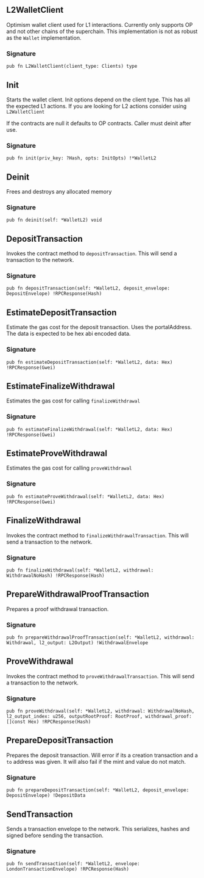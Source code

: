 ## L2WalletClient
Optimism wallet client used for L1 interactions.
Currently only supports OP and not other chains of the superchain.
This implementation is not as robust as the `Wallet` implementation.

### Signature

```zig
pub fn L2WalletClient(client_type: Clients) type
```

## Init
Starts the wallet client. Init options depend on the client type.
This has all the expected L1 actions. If you are looking for L2 actions
consider using `L2WalletClient`

If the contracts are null it defaults to OP contracts.
Caller must deinit after use.

### Signature

```zig
pub fn init(priv_key: ?Hash, opts: InitOpts) !*WalletL2
```

## Deinit
Frees and destroys any allocated memory

### Signature

```zig
pub fn deinit(self: *WalletL2) void
```

## DepositTransaction
Invokes the contract method to `depositTransaction`. This will send
a transaction to the network.

### Signature

```zig
pub fn depositTransaction(self: *WalletL2, deposit_envelope: DepositEnvelope) !RPCResponse(Hash)
```

## EstimateDepositTransaction
Estimate the gas cost for the deposit transaction.
Uses the portalAddress. The data is expected to be hex abi encoded data.

### Signature

```zig
pub fn estimateDepositTransaction(self: *WalletL2, data: Hex) !RPCResponse(Gwei)
```

## EstimateFinalizeWithdrawal
Estimates the gas cost for calling `finalizeWithdrawal`

### Signature

```zig
pub fn estimateFinalizeWithdrawal(self: *WalletL2, data: Hex) !RPCResponse(Gwei)
```

## EstimateProveWithdrawal
Estimates the gas cost for calling `proveWithdrawal`

### Signature

```zig
pub fn estimateProveWithdrawal(self: *WalletL2, data: Hex) !RPCResponse(Gwei)
```

## FinalizeWithdrawal
Invokes the contract method to `finalizeWithdrawalTransaction`. This will send
a transaction to the network.

### Signature

```zig
pub fn finalizeWithdrawal(self: *WalletL2, withdrawal: WithdrawalNoHash) !RPCResponse(Hash)
```

## PrepareWithdrawalProofTransaction
Prepares a proof withdrawal transaction.

### Signature

```zig
pub fn prepareWithdrawalProofTransaction(self: *WalletL2, withdrawal: Withdrawal, l2_output: L2Output) !WithdrawalEnvelope
```

## ProveWithdrawal
Invokes the contract method to `proveWithdrawalTransaction`. This will send
a transaction to the network.

### Signature

```zig
pub fn proveWithdrawal(self: *WalletL2, withdrawal: WithdrawalNoHash, l2_output_index: u256, outputRootProof: RootProof, withdrawal_proof: []const Hex) !RPCResponse(Hash)
```

## PrepareDepositTransaction
Prepares the deposit transaction. Will error if its a creation transaction
and a `to` address was given. It will also fail if the mint and value do not match.

### Signature

```zig
pub fn prepareDepositTransaction(self: *WalletL2, deposit_envelope: DepositEnvelope) !DepositData
```

## SendTransaction
Sends a transaction envelope to the network. This serializes, hashes and signed before
sending the transaction.

### Signature

```zig
pub fn sendTransaction(self: *WalletL2, envelope: LondonTransactionEnvelope) !RPCResponse(Hash)
```

